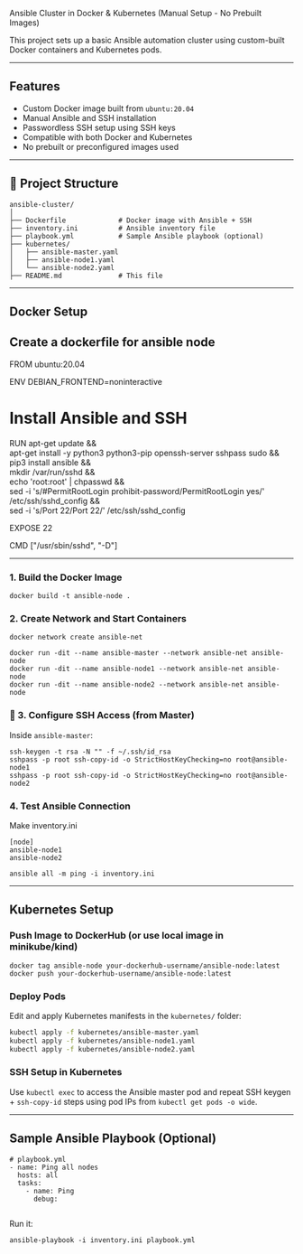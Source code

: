  Ansible Cluster in Docker & Kubernetes (Manual Setup - No Prebuilt Images)

This project sets up a basic Ansible automation cluster using  custom-built Docker containers and Kubernetes pods. 

---

##  Features

* Custom Docker image built from `ubuntu:20.04`
* Manual Ansible and SSH installation
* Passwordless SSH setup using SSH keys
* Compatible with both Docker and Kubernetes
* No prebuilt or preconfigured images used

---

## 📁 Project Structure

```
ansible-cluster/
│
├── Dockerfile             # Docker image with Ansible + SSH
├── inventory.ini          # Ansible inventory file
├── playbook.yml           # Sample Ansible playbook (optional)
├── kubernetes/
│   ├── ansible-master.yaml
│   ├── ansible-node1.yaml
│   └── ansible-node2.yaml
├── README.md              # This file
```

---

##  Docker Setup
 Create a dockerfile for  ansible node 
----------------------------------
FROM ubuntu:20.04

ENV DEBIAN_FRONTEND=noninteractive

# Install Ansible and SSH
RUN apt-get update && \
    apt-get install -y python3 python3-pip openssh-server sshpass sudo && \
    pip3 install ansible && \
    mkdir /var/run/sshd && \
    echo 'root:root' | chpasswd && \
    sed -i 's/#PermitRootLogin prohibit-password/PermitRootLogin yes/' /etc/ssh/sshd_config && \
    sed -i 's/Port 22/Port 22/' /etc/ssh/sshd_config

EXPOSE 22

CMD ["/usr/sbin/sshd", "-D"]

-------------------------------------
### 1. Build the Docker Image

```
docker build -t ansible-node .
```

###  2. Create Network and Start Containers

```
docker network create ansible-net

docker run -dit --name ansible-master --network ansible-net ansible-node
docker run -dit --name ansible-node1 --network ansible-net ansible-node
docker run -dit --name ansible-node2 --network ansible-net ansible-node
```

### 🔑 3. Configure SSH Access (from Master)

Inside `ansible-master`:

```
ssh-keygen -t rsa -N "" -f ~/.ssh/id_rsa
sshpass -p root ssh-copy-id -o StrictHostKeyChecking=no root@ansible-node1
sshpass -p root ssh-copy-id -o StrictHostKeyChecking=no root@ansible-node2
```

### 4. Test Ansible Connection

Make inventory.ini

```
[node]
ansible-node1
ansible-node2
```

```
ansible all -m ping -i inventory.ini
```

---

## Kubernetes Setup

###  Push Image to DockerHub (or use local image in minikube/kind)

```
docker tag ansible-node your-dockerhub-username/ansible-node:latest
docker push your-dockerhub-username/ansible-node:latest
```

###  Deploy Pods

Edit and apply Kubernetes manifests in the `kubernetes/` folder:

```bash
kubectl apply -f kubernetes/ansible-master.yaml
kubectl apply -f kubernetes/ansible-node1.yaml
kubectl apply -f kubernetes/ansible-node2.yaml
```

### SSH Setup in Kubernetes

Use `kubectl exec` to access the Ansible master pod and repeat SSH keygen + `ssh-copy-id` steps using pod IPs from `kubectl get pods -o wide`.

---

## Sample Ansible Playbook (Optional)

```
# playbook.yml
- name: Ping all nodes
  hosts: all
  tasks:
    - name: Ping
      debug:
	
```

Run it:

```
ansible-playbook -i inventory.ini playbook.yml
```


















